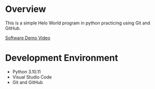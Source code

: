 # Overview

This is a simple Helo World program in python practicing using Git and GitHub.

[Software Demo Video](youtube_link)

# Development Environment

* Python 3.10.11
* Visual Studio Code
* Git and GitHub
